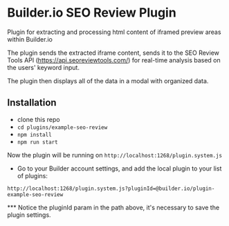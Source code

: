 # Builder.io SEO Review Plugin

Plugin for extracting and processing html content of iframed preview areas within Builder.io

The plugin sends the extracted iframe content, sends it to the SEO Review Tools API (https://api.seoreviewtools.com/) for real-time analysis based on the users' keyword input.

The plugin then displays all of the data in a modal with organized data.

## Installation

- clone this repo
- `cd plugins/example-seo-review`
- `npm install`
- `npm run start`

Now the plugin will be running on `http://localhost:1268/plugin.system.js`

- Go to your Builder account settings, and add the local plugin to your list of plugins:

```
http://localhost:1268/plugin.system.js?pluginId=@builder.io/plugin-example-seo-review
```

\*\*\* Notice the pluginId param in the path above, it's necessary to save the plugin settings.
